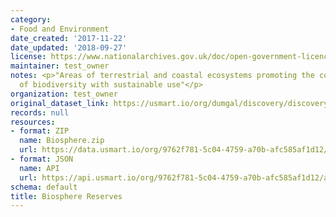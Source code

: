 ```yaml
---
category:
- Food and Environment
date_created: '2017-11-22'
date_updated: '2018-09-27'
license: https://www.nationalarchives.gov.uk/doc/open-government-licence/version/3/
maintainer: test_owner
notes: <p>"Areas of terrestrial and coastal ecosystems promoting the conservation
  of biodiversity with sustainable use"</p>
organization: test_owner
original_dataset_link: https://usmart.io/org/dumgal/discovery/discovery-view-detail/8ae382e0-1cea-447f-9dc3-b6d1503d08f9
records: null
resources:
- format: ZIP
  name: Biosphere.zip
  url: https://data.usmart.io/org/9762f781-5c04-4759-a70b-afc585af1d12/resource?resourceGUID=3accd5d4-8c39-4aad-b57a-e176df00e039
- format: JSON
  name: API
  url: https://api.usmart.io/org/9762f781-5c04-4759-a70b-afc585af1d12/a48c63c4-b077-45ca-8bcb-5a9ac2869a41/1/urql
schema: default
title: Biosphere Reserves
---
```

